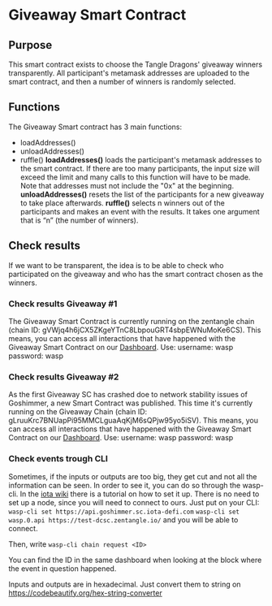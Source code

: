# Giveaway Smart Contract
## Purpose
This smart contract exists to choose the Tangle Dragons' giveaway winners transparently. All participant's metamask addresses are uploaded to the smart contract, and then a number of winners is randomly selected.
## Functions
The Giveaway Smart contract has 3 main functions:
* loadAddresses()
* unloadAddresses()
* ruffle()
**loadAddresses()** loads the participant's metamask addresses to the smart contract. If there are too many participants, the input size will exceed the limit and many calls to this function will have to be made. Note that addresses must not include the "0x" at the beginning.
**unloadAddresses()** resets the list of the participants for a new giveaway to take place afterwards.
**ruffle()** selects n winners out of the participants and makes an event with the results. It takes one argument that is “n” (the number of winners).

## Check results
If we want to be transparent, the idea is to be able to check who participated on the giveaway and who has the smart contract chosen as the winners.
### Check results Giveaway #1
The Giveaway Smart Contract is currently running on the zentangle chain (chain ID: gVWjq4h6jCX5ZKgeYTnC8LbpouGRT4sbpEWNuMoKe6CS). This means, you can access all interactions that have happened with the Giveaway Smart Contract on our [Dashboard](https://dash-wasp.zentangle.io/chain/gVWjq4h6jCX5ZKgeYTnC8LbpouGRT4sbpEWNuMoKe6CS/contract/31774d34). Use:
username: wasp
password: wasp
### Check results Giveaway #2
As the first Giveaway SC has crashed doe to network stability issues of Goshimmer, a new Smart Contract was published. This time it's currently running on the Giveaway Chain (chain ID: gLruuKrc7BNUapPi95MMCLguaAqKjM6sQPjw95yo5iSV). This means, you can access all interactions that have happened with the Giveaway Smart Contract on our [Dashboard](http://test-dcsc.zentangle.io:7000/chain/gLruuKrc7BNUapPi95MMCLguaAqKjM6sQPjw95yo5iSV/block/7). Use:
username: wasp
password: wasp
### Check events trough CLI
Sometimes, if the inputs or outputs are too big, they get cut and not all the information can be seen.
In order to see it, you can do so through the wasp-cli.
In the [iota wiki](https://wiki.iota.org/smart-contracts/guide/chains_and_nodes/running-a-node) there is a tutorial on how to set it up. There is no need to set up a node, since you will need to connect to ours. Just put on your CLI:
`wasp-cli set https://api.goshimmer.sc.iota-defi.com`
`wasp-cli set wasp.0.api https://test-dcsc.zentangle.io/`
and you will be able to connect.


Then, write 
`wasp-cli chain request <ID>`


You can find the ID in the same dashboard when looking at the block where the event in question happened.


Inputs and outputs are in hexadecimal. Just convert them to string on https://codebeautify.org/hex-string-converter